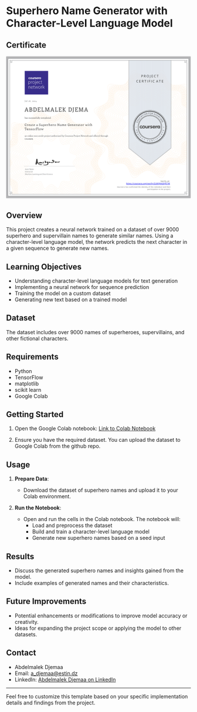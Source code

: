 # Superhero Name Generator with Character-Level Language Model

## Certificate

![Certificate Image](https://github.com/Abdelmalek-Djemaa/Create-a-Superhero-Name-Generator-with-TensorFlow/blob/f3adb5c5e4daedfdf4a4238959c4c84bfe649809/Certificate.png)

## Overview
This project creates a neural network trained on a dataset of over 9000 superhero and supervillain names to generate similar names. Using a character-level language model, the network predicts the next character in a given sequence to generate new names.

## Learning Objectives
- Understanding character-level language models for text generation
- Implementing a neural network for sequence prediction
- Training the model on a custom dataset
- Generating new text based on a trained model

## Dataset
The dataset includes over 9000 names of superheroes, supervillains, and other fictional characters.

## Requirements
- Python
- TensorFlow
- matplotlib
- scikit learn
- Google Colab

## Getting Started
1. Open the Google Colab notebook:
   [Link to Colab Notebook](https://colab.research.google.com/github/Abdelmalek-Djemaa/Create-a-Superhero-Name-Generator-with-TensorFlow/blob/main/Superhero_Name_Generator_with_TensorFlow.ipynb)

2. Ensure you have the required dataset. You can upload the dataset to Google Colab from the github repo.


## Usage
1. **Prepare Data**:
   - Download the dataset of superhero names and upload it to your Colab environment.
   
2. **Run the Notebook**:
   - Open and run the cells in the Colab notebook. The notebook will:
     - Load and preprocess the dataset
     - Build and train a character-level language model
     - Generate new superhero names based on a seed input

## Results
- Discuss the generated superhero names and insights gained from the model.
- Include examples of generated names and their characteristics.

## Future Improvements
- Potential enhancements or modifications to improve model accuracy or creativity.
- Ideas for expanding the project scope or applying the model to other datasets.

## Contact
- Abdelmalek Djemaa
- Email: a_djemaa@estin.dz
- LinkedIn: [Abdelmalek Djemaa on LinkedIn](https://www.linkedin.com/in/abdelmalek-djemaa-673864317)

---

Feel free to customize this template based on your specific implementation details and findings from the project.
